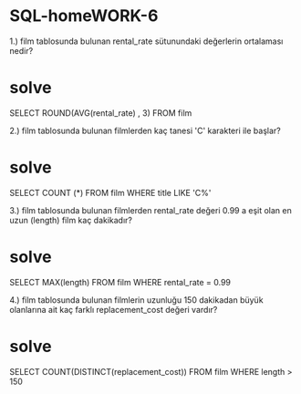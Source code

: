 # SQL-homeWORK-6

1.) film tablosunda bulunan rental_rate sütunundaki değerlerin ortalaması nedir?

# solve

SELECT ROUND(AVG(rental_rate) , 3) FROM film

2.) film tablosunda bulunan filmlerden kaç tanesi 'C' karakteri ile başlar?

# solve

SELECT COUNT (*) FROM film
WHERE title LIKE 'C%'

3.) film tablosunda bulunan filmlerden rental_rate değeri 0.99 a eşit olan en uzun (length) film kaç dakikadır?

# solve

SELECT MAX(length) FROM film
WHERE rental_rate = 0.99

4.) film tablosunda bulunan filmlerin uzunluğu 150 dakikadan büyük olanlarına ait kaç farklı replacement_cost değeri vardır?

# solve

SELECT COUNT(DISTINCT(replacement_cost)) FROM film
WHERE length > 150
